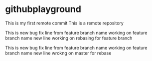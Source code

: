 # githubplayground
This is my first remote commit
This is a remote repository


This is new bug fix
line from feature branch name
working on feature branch name new line
working on rebasing for feature branch

This is new bug fix
line from feature branch name
working on feature branch name new line
wrokng on master for rebase
